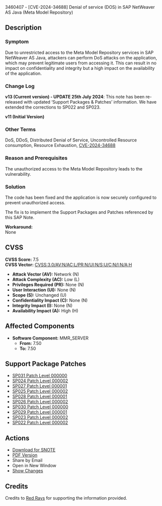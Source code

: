 3460407 - [CVE-2024-34688] Denial of service (DOS) in SAP NetWeaver AS Java (Meta Model Repository)

## Description

### Symptom
Due to unrestricted access to the Meta Model Repository services in SAP NetWeaver AS Java, attackers can perform DoS attacks on the application, which may prevent legitimate users from accessing it. This can result in no impact on confidentiality and integrity but a high impact on the availability of the application.

### Change Log
**v13 (Current version) - UPDATE 25th July 2024**: This note has been re-released with updated ‘Support Packages & Patches’ information. We have extended the corrections to SP022 and SP023.

**v11 (Initial Version)**

### Other Terms
DoS, DDoS, Distributed Denial of Service, Uncontrolled Resource consumption, Resource Exhaustion, [CVE-2024-34688](https://www.cve.org/CVERecord?id=CVE-2024-34688)

### Reason and Prerequisites
The unauthorized access to the Meta Model Repository leads to the vulnerability.

### Solution
The code has been fixed and the application is now securely configured to prevent unauthorized access.

The fix is to implement the Support Packages and Patches referenced by this SAP Note.

**Workaround:**  
None

## CVSS

**CVSS Score:** 7.5  
**CVSS Vector:** [CVSS:3.0/AV:N/AC:L/PR:N/UI:N/S:U/C:N/I:N/A:H](https://nvd.nist.gov/vuln-metrics/cvss/v3-calculator)

- **Attack Vector (AV):** Network (N)
- **Attack Complexity (AC):** Low (L)
- **Privileges Required (PR):** None (N)
- **User Interaction (UI):** None (N)
- **Scope (S):** Unchanged (U)
- **Confidentiality Impact (C):** None (N)
- **Integrity Impact (I):** None (N)
- **Availability Impact (A):** High (H)

## Affected Components

- **Software Component:** MMR_SERVER
  - **From:** 7.50
  - **To:** 7.50

## Support Package Patches

- [SP031 Patch Level 000000](https://me.sap.com/sap/support/swdc/notes?cvnr=73554900100200001614&support_package=SP031&patch_level=000000)
- [SP024 Patch Level 000002](https://me.sap.com/sap/support/swdc/notes?cvnr=73554900100200001614&support_package=SP024&patch_level=000002)
- [SP027 Patch Level 000001](https://me.sap.com/sap/support/swdc/notes?cvnr=73554900100200001614&support_package=SP027&patch_level=000001)
- [SP025 Patch Level 000002](https://me.sap.com/sap/support/swdc/notes?cvnr=73554900100200001614&support_package=SP025&patch_level=000002)
- [SP028 Patch Level 000001](https://me.sap.com/sap/support/swdc/notes?cvnr=73554900100200001614&support_package=SP028&patch_level=000001)
- [SP026 Patch Level 000002](https://me.sap.com/sap/support/swdc/notes?cvnr=73554900100200001614&support_package=SP026&patch_level=000002)
- [SP030 Patch Level 000000](https://me.sap.com/sap/support/swdc/notes?cvnr=73554900100200001614&support_package=SP030&patch_level=000000)
- [SP029 Patch Level 000001](https://me.sap.com/sap/support/swdc/notes?cvnr=73554900100200001614&support_package=SP029&patch_level=000001)
- [SP023 Patch Level 000002](https://me.sap.com/sap/support/swdc/notes?cvnr=73554900100200001614&support_package=SP023&patch_level=000002)
- [SP022 Patch Level 000002](https://me.sap.com/sap/support/swdc/notes?cvnr=73554900100200001614&support_package=SP022&patch_level=000002)

## Actions

- [Download for SNOTE](https://notesdownloads.sap.com/note/0040000000665652024)
- [PDF Version](https://me.sap.com/sap/support/sfm/notes/print/0003460407?language=en-US&token=7738578080B326FDFD64D6AB68A0C6DB)
- Share by Email
- Open in New Window
- [Show Changes](/notesLatestChanges/0003460407/E/diff)

## Credits
Credits to [Red Rays](https://redrays.io) for supporting the information provided.